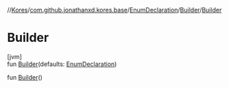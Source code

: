 //[Kores](../../../../index.md)/[com.github.jonathanxd.kores.base](../../index.md)/[EnumDeclaration](../index.md)/[Builder](index.md)/[Builder](-builder.md)

# Builder

[jvm]\
fun [Builder](-builder.md)(defaults: [EnumDeclaration](../index.md))

fun [Builder](-builder.md)()
